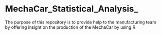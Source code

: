 # MechaCar_Statistical_Analysis_
The purpose of this repository is to provide help to the manufacturing team by offering insight on the production of the MechaCar by using R.
